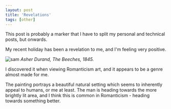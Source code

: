 ```yaml
---
layout: post
title: 'Revelations'
tags: [other]
---
```


This post is probably a marker that I have to split my personal and technical posts, but onwards.

My recent holiday has been a revelation to me, and I'm feeling very positive.



![sam](/assets/7121210zoomed.jpeg)
*Asher Durand, The Beeches, 1845.*

I discovered it when viewing Romanticism art, and it appears to be a genre almost made for me.

The painting portrays a beautiful natural setting which seems to inherently appeal to humans, or me at least. The man is heading towards the more brightly lit area, and I think this is common in Romanticism - heading towards something better.
